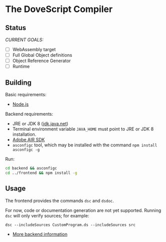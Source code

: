# The DoveScript Compiler

## Status

_CURRENT GOALS:_

- [ ] WebAssembly target
- [ ] Full Global Object definitions
- [ ] Object Reference Generator
- [ ] Runtime

## Building

Basic requirements:
- [Node.js](https://nodejs.org)

Backend requirements:
- JRE or JDK 8 ([jdk.java.net](https://jdk.java.net))
- Terminal environment variable `JAVA_HOME` must point to JRE or JDK 8 installation.
- [Adobe AIR SDK](http://airsdk.harman.com/download)
- `asconfigc` tool, which may be installed with the command `npm install asconfigc -g`

Run:

```sh
cd backend && asconfigc
cd ../frontend && npm install -g
```

## Usage

The frontend provides the commands `dsc` and `dsdoc`.

For now, code or documentation generation are not yet supported. Running `dsc` will only verify sources; for example:

```
dsc --includeSources CustomProgram.ds --includeSources src
```

- [More backend information](backend/README.md)